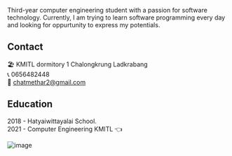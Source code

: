 Third-year computer engineering student with a passion for software technology. Currently, I am trying to learn software programming every day and looking for oppurtunity to express my potentials.

## Contact

🏖️ KMITL dormitory 1 Chalongkrung Ladkrabang   
📞 0656482448  
📮 chatmethar2@gmail.com   

## Education   
2018 - Hatyaiwittayalai School.   
2021 - Computer Engineering KMITL 👈   

![image](https://img.shields.io/badge/Blogger-FF5722?style=for-the-badge&logo=blogger&logoColor=white)
